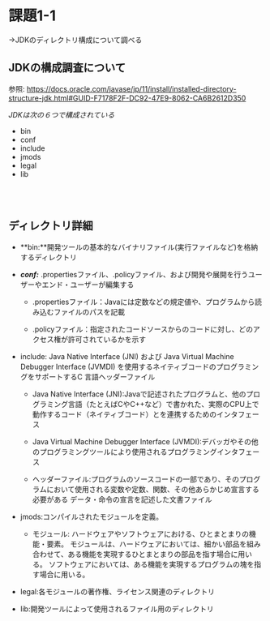 # 課題1-1
→JDKのディレクトリ構成について調べる


## JDKの構成調査について

参照:
<https://docs.oracle.com/javase/jp/11/install/installed-directory-structure-jdk.html#GUID-F7178F2F-DC92-47E9-8062-CA6B2612D350>


*JDKは次の６つで構成されている*
* bin
* conf
* include
* jmods
* legal
* lib

<br><br>

## ディレクトリ詳細

- **bin:**開発ツールの基本的なバイナリファイル(実行ファイルなど)を格納するディレクトリ

- ***conf:*** .propertiesファイル、.policyファイル、および開発や展開を行うユーザーやエンド・ユーザーが編集する

    - .propertiesファイル：Javaには定数などの規定値や、プログラムから読み込むファイルのパスを記載

    - .policyファイル：指定されたコードソースからのコードに対し、どのアクセス権が許可されているかを示す

- include: Java Native Interface (JNI) および Java Virtual Machine Debugger Interface (JVMDI) を使用するネイティブコードのプログラミングをサポートするC 言語ヘッダーファイル

    - Java Native Interface (JNI):Javaで記述されたプログラムと、他のプログラミング言語（たとえばCやC++など）で書かれた、実際のCPU上で動作するコード（ネイティブコード）とを連携するためのインタフェース

    - Java Virtual Machine Debugger Interface (JVMDI):デバッガやその他のプログラミングツールにより使用されるプログラミングインタフェース

    - ヘッダーファイル:プログラムのソースコードの一部であり、そのプログラムにおいて使用される変数や定数、関数、その他あらかじめ宣言する必要がある
    データ・命令の宣言を記述した文書ファイル

- jmods:コンパイルされたモジュールを定義。

    - モジュール:
    ハードウェアやソフトウェアにおける、ひとまとまりの機能・要素。
    モジュールは、ハードウェアにおいては、細かい部品を組み合わせて、ある機能を実現するひとまとまりの部品を指す場合に用いる。
    ソフトウェアにおいては、ある機能を実現するプログラムの塊を指す場合に用いる。


- legal:各モジュールの著作権、ライセンス関連のディレクトリ

- lib:開発ツールによって使用されるファイル用のディレクトリ
